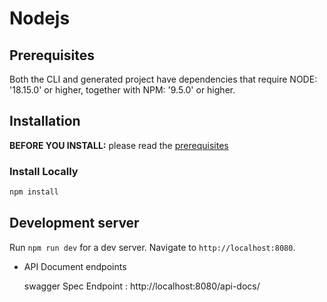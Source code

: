 # Nodejs


## Prerequisites

Both the CLI and generated project have dependencies that require NODE: '18.15.0' or higher, together
with NPM: '9.5.0' or higher.

## Installation

**BEFORE YOU INSTALL:** please read the [prerequisites](#prerequisites)

### Install Locally
```bash
npm install
```

## Development server


Run `npm run dev` for a dev server. Navigate to `http://localhost:8080`.


- API Document endpoints

  swagger Spec Endpoint : http://localhost:8080/api-docs/

